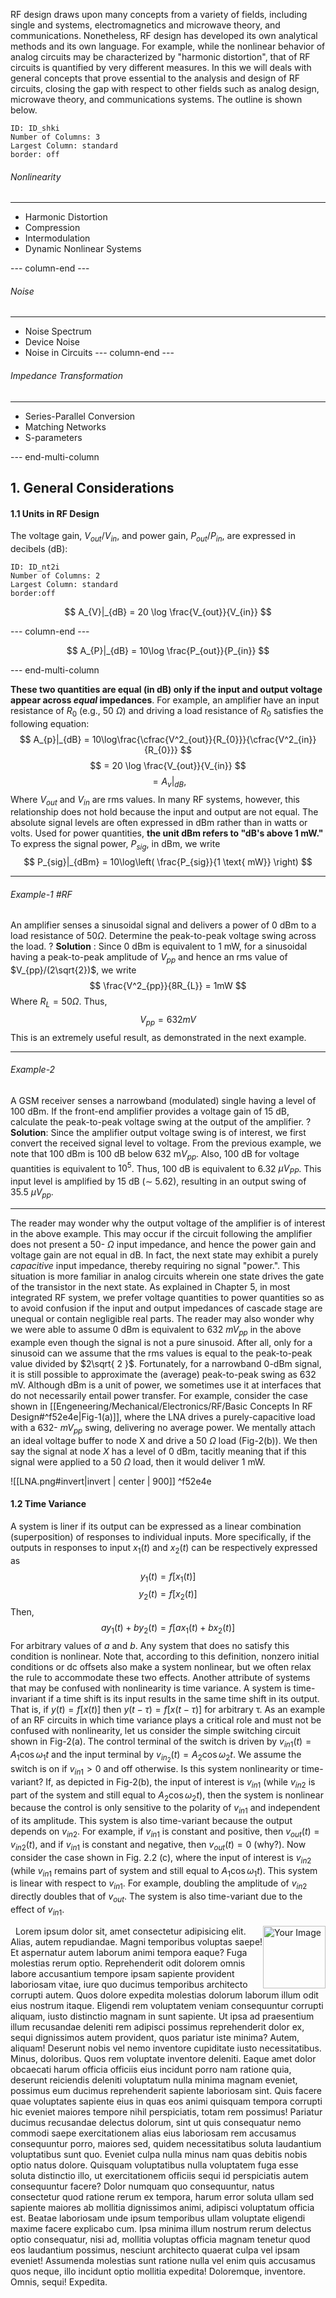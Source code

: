 RF design draws upon many concepts from a variety of fields, including single and systems, electromagnetics and microwave theory, and communications. Nonetheless, RF design has developed its own analytical methods and its own language. For example, while the nonlinear behavior of analog circuits may be characterized by "harmonic distortion", that of RF circuits is quantified by very different measures.
In this we will deals with general concepts that prove essential to the analysis and design of RF circuits, closing the gap with respect to other fields such as analog design, microwave theory, and communications systems. The outline is shown below.

```start-multi-column
ID: ID_shki
Number of Columns: 3
Largest Column: standard
border: off
```
###### Nonlinearity
___
- Harmonic Distortion 
- Compression
- Intermodulation
- Dynamic Nonlinear Systems 


--- column-end ---

###### Noise
___
- Noise Spectrum
- Device Noise 
- Noise in Circuits 
--- column-end ---
###### Impedance Transformation 
___
- Series-Parallel Conversion 
- Matching Networks 
- S-parameters

--- end-multi-column
## 1. General Considerations 
#### 1.1 Units in RF Design 
The voltage gain, $V_{out}/V_{in}$, and power gain, $P_{out}/P_{in}$, are expressed in decibels (dB):

```start-multi-column
ID: ID_nt2i
Number of Columns: 2
Largest Column: standard
border:off
```

$$
A_{V}|_{dB} = 20 \log \frac{V_{out}}{V_{in}}
$$


--- column-end ---

$$
A_{P}|_{dB} = 10\log \frac{P_{out}}{P_{in}}
$$

--- end-multi-column

**These two quantities are equal (in dB) only if the input and output voltage appear across *equal* impedances**. For example, an amplifier have an input resistance of $R_{0}$ (e.g., 50 $\Omega$) and driving a load resistance of $R_{0}$ satisfies the following equation:
$$
A_{p}|_{dB} = 10\log\frac{\cfrac{V^2_{out}}{R_{0}}}{\cfrac{V^2_{in}}{R_{0}}}
$$
$$
= 20 \log \frac{V_{out}}{V_{in}}
$$
$$
= A_{v}|_{dB},
$$
Where $V_{out}$ and $V_{in}$ are rms values. In many RF systems, however, this relationship does not hold because the input and output are not equal.
The absolute signal levels are often expressed in dBm rather than in watts or volts. Used for power quantities, **the unit dBm refers to "dB's above 1 mW."** To express the signal power, $P_{sig}$, in dBm, we write 
$$
P_{sig}|_{dBm} = 10\log\left( \frac{P_{sig}}{1 \text{ mW}} \right)
$$
___

###### Example-1  #RF
An amplifier senses a sinusoidal signal and delivers a power of 0 dBm to a load resistance of $50\Omega$. Determine the peak-to-peak voltage swing across the load.
?
**Solution** :
Since 0 dBm is equivalent to 1 mW, for a sinusoidal having a peak-to-peak amplitude of $V_{pp}$ and hence an rms value of $V_{pp}/(2\sqrt{2})$, we write
$$
\frac{V^2_{pp}}{8R_{L}} = 1mW
$$
Where $R_{L} = 50 \Omega$. Thus,
$$
V_{pp} = 632 mV
$$
This is an extremely useful result, as demonstrated in the next example.
___
<!--SR:!2024-01-03,1,230-->

###### Example-2
A GSM receiver senses a narrowband (modulated) single having a level of 100 dBm. If the front-end amplifier provides a voltage gain of 15 dB, calculate the peak-to-peak voltage swing at the output of the amplifier.
?
**Solution**:
Since the amplifier output voltage swing is of interest, we first convert the received signal level to voltage. From the previous example, we note that 100 dBm is 100 dB below 632 $\text{m}V_{pp}$. Also, 100 dB for voltage quantities is equivalent to $10^5$. Thus, 100 dB is equivalent to 6.32 $\mu V_{PP}$. This input level is amplified by 15 dB ($\sim$ 5.62), resulting in an output swing of 35.5 $\mu V_{pp}$.
<!--SR:!2024-01-03,1,230-->

___

The reader may wonder why the output voltage of the amplifier is of interest in the above example. This may occur if the circuit following the amplifier does not present a 50- $\Omega$ input impedance, and hence the power gain and voltage gain are not equal in dB. In fact, the next state may exhibit a purely *capacitive* input impedance, thereby requiring no signal "power.". This situation is more familiar in analog circuits wherein one state drives the gate of the transistor in the next state. As explained in Chapter 5, in most integrated RF system, we prefer voltage quantities to power quantities so as to avoid confusion if the input and output impedances of cascade stage are unequal or contain negligible real parts.
The reader may also wonder why we were able to assume 0 dBm is equivalent to 632 $mV_{pp}$ in the above example even though the signal is not a pure sinusoid. After all, only for a sinusoid can we assume that the rms values is equal to the peak-to-peak value divided by $2\sqrt{ 2 }$. Fortunately, for a narrowband 0-dBm signal, it is still possible to approximate the (average) peak-to-peak swing as 632 mV.
Although dBm is a unit of power, we sometimes use it at interfaces that do not necessarily entail power transfer. For example, consider the case shown in [[Engeneering/Mechanical/Electronics/RF/Basic Concepts In RF Design#^f52e4e|Fig-1(a)]], where the LNA drives a purely-capacitive load with a 632- $mV_{pp}$ swing, delivering no average power. We mentally attach an ideal voltage buffer to node X and drive a 50 $\Omega$ load (Fig-2(b)). We then say the signal at node *X* has a level of 0 dBm, tacitly meaning that if this signal were applied to a 50 $\Omega$ load, then it would deliver 1 mW.

![[LNA.png#invert|invert | center | 900]] ^f52e4e

#### 1.2 Time Variance
A system is liner if its output can be expressed as a linear combination (superposition) of responses to individual inputs. More specifically, if the outputs in responses to input $x_{1}(t)$ and $x_{2}(t)$ can be respectively expressed as
$$
y_{1}(t) = f[x_{1}(t)]
$$
$$
y_{2}(t) = f[x_{2}(t)]
$$
Then, 
$$
ay_{1}(t) +by_{2}(t) = f[ax_{1}(t) + bx_{2}(t)]
$$
For arbitrary values of *a* and *b*. Any system that does no satisfy this condition is nonlinear. Note that, according to this definition, nonzero initial conditions or dc offsets also make a system nonlinear, but we often relax the rule to accommodate these two effects.
Another attribute of systems that may be confused with nonlinearity is time variance. A system is time-invariant if a time shift is its input results in the same time shift in its output. That is, if $y(t) = f[x(t)]$ then $y(t-τ) = f[x(t-τ)]$ for arbitrary τ.
As an example of an RF circuits in which time variance plays a critical role and must not be confused with nonlinearity, let us consider the simple switching circuit shown in Fig-2(a). The control terminal of the switch is driven by $v_{in1}(t) = A_{1}\cos \omega_{1}t$ and the input terminal by $v_{in_{2}}(t) = A_{2}\cos\omega_{2}t$. We assume the switch is on if $v_{in1} > 0$ and off otherwise. Is this system nonlinearity or time-variant? If, as depicted in Fig-2(b), the input of interest is $v_{in1}$ (while $v_{in2}$ is part of the system and still equal to $A_{2}\cos \omega_{2}t$), then the system is nonlinear because the control is only sensitive to the polarity of $v_{in1}$ and independent of its amplitude. This system is also time-variant because the output depends on $v_{in2}$. For example, if $v_{in1}$ is constant and positive, then $v_{out}(t) = v_{in2}(t)$, and if $v_{in1}$ is constant and negative, then $v_{out}(t) = 0$ (why?).
Now consider the case shown in Fig. 2.2 (c), where the input of interest is $v_{in2}$ (while $v_{in1}$ remains part of system and still equal to $A_{1}\cos \omega_{1}t$). This system is linear with respect to $v_{in1}$. For example, doubling the amplitude of $v_{in2}$ directly doubles that of $v_{out}$. The system is also time-variant due to the effect of $v_{in1}$.

<img style="width: 100px; float: right;" src="https://upload.wikimedia.org/wikipedia/commons/thumb/c/cf/Stepper_motor.jpg/1200px-Stepper_motor.jpg" alt="Your Image">

<p>
  Lorem ipsum dolor sit, amet consectetur adipisicing elit. Alias, autem repudiandae. Magni temporibus voluptas saepe! Et aspernatur autem laborum animi tempora eaque? Fuga molestias rerum optio. Reprehenderit odit dolorem omnis labore accusantium tempore ipsam sapiente provident laboriosam vitae, iure quo ducimus temporibus architecto corrupti autem. Quos dolore expedita molestias dolorum laborum illum odit eius nostrum itaque. Eligendi rem voluptatem veniam consequuntur corrupti aliquam, iusto distinctio magnam in sunt sapiente. Ut ipsa ad praesentium illum recusandae deleniti rem adipisci possimus reprehenderit dolor ex, sequi dignissimos autem provident, quos pariatur iste minima? Autem, aliquam! Deserunt nobis vel nemo inventore cupiditate iusto necessitatibus. Minus, doloribus. Quos rem voluptate inventore deleniti. Eaque amet dolor obcaecati harum officia officiis eius incidunt porro nam ratione quia, deserunt reiciendis deleniti voluptatum nulla minima magnam eveniet, possimus eum ducimus reprehenderit sapiente laboriosam sint. Quis facere quae voluptates sapiente eius in quas eos animi quisquam tempora corrupti hic eveniet maiores tempore nihil perspiciatis, totam rem possimus! Pariatur ducimus recusandae delectus dolorum, sint ut quis consequatur nemo commodi saepe exercitationem alias eius laboriosam rem accusamus consequuntur porro, maiores sed, quidem necessitatibus soluta laudantium voluptatibus sunt quo. Eveniet culpa nulla minus nam quas debitis nobis optio natus dolore. Quisquam voluptatibus nulla voluptatem fuga esse soluta distinctio illo, ut exercitationem officiis sequi id perspiciatis autem consequuntur facere? Dolor numquam quo consequuntur, natus consectetur quod ratione rerum ex tempora, harum error soluta ullam sed sapiente maiores ab mollitia dignissimos animi, adipisci voluptatum officia est. Beatae laboriosam unde ipsum temporibus ullam voluptate eligendi maxime facere explicabo cum. Ipsa minima illum nostrum rerum delectus optio consequatur, nisi ad, mollitia voluptas officia magnam tenetur quod eos laudantium possimus, nesciunt architecto quaerat culpa vel ipsam eveniet! Assumenda molestias sunt ratione nulla vel enim quis accusamus quos neque, illo incidunt optio mollitia expedita! Doloremque, inventore. Omnis, sequi! Expedita.

</p>




